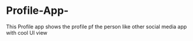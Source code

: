 # Profile-App-
This Profile app shows the profile pf the person like other social media app with cool UI view
